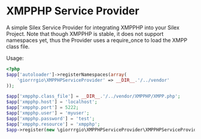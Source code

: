 XMPPHP Service Provider
=======================

A simple Silex Service Provider for integrating XMPPHP into your Silex Project. Note that though XMPPHP is stable, it does not support namespaces yet, thus the Provider uses a require_once to load the XMPP class file.

Usage:

```php
<?php
$app['autoloader']->registerNamespaces(array(
    'giorrrgio\XMPPHPServiceProvider' => __DIR__.'/../vendor'
));

$app['xmpphp.class_file'] = __DIR__.'/../vendor/XMPPHP/XMPP.php';
$app['xmpphp.host'] = 'localhost';
$app['xmpphp.port'] = 5222; 
$app['xmpphp.user'] = 'myuser';
$app['xmpphp.password'] = 'test';
$app['xmpphp.resource'] = 'xmpphp';
$app->register(new \giorrrgio\XMPPHPServiceProvider\XMPPHPServiceProvider());
```

